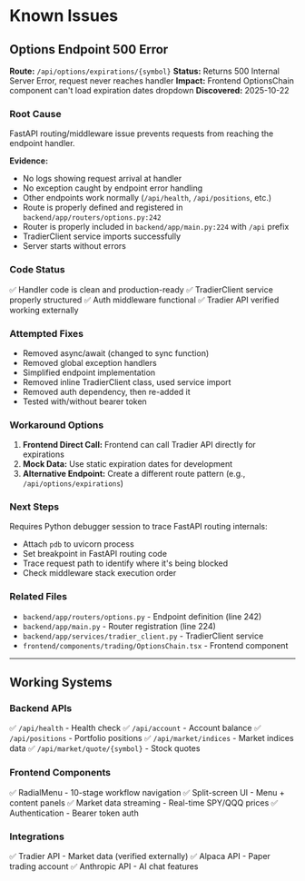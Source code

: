 # Known Issues

## Options Endpoint 500 Error

**Route:** `/api/options/expirations/{symbol}`
**Status:** Returns 500 Internal Server Error, request never reaches handler
**Impact:** Frontend OptionsChain component can't load expiration dates dropdown
**Discovered:** 2025-10-22

### Root Cause
FastAPI routing/middleware issue prevents requests from reaching the endpoint handler.

**Evidence:**
- No logs showing request arrival at handler
- No exception caught by endpoint error handling
- Other endpoints work normally (`/api/health`, `/api/positions`, etc.)
- Route is properly defined and registered in `backend/app/routers/options.py:242`
- Router is properly included in `backend/app/main.py:224` with `/api` prefix
- TradierClient service imports successfully
- Server starts without errors

### Code Status
✅ Handler code is clean and production-ready
✅ TradierClient service properly structured
✅ Auth middleware functional
✅ Tradier API verified working externally

### Attempted Fixes
- Removed async/await (changed to sync function)
- Removed global exception handlers
- Simplified endpoint implementation
- Removed inline TradierClient class, used service import
- Removed auth dependency, then re-added it
- Tested with/without bearer token

### Workaround Options
1. **Frontend Direct Call:** Frontend can call Tradier API directly for expirations
2. **Mock Data:** Use static expiration dates for development
3. **Alternative Endpoint:** Create a different route pattern (e.g., `/api/options/expirations`)

### Next Steps
Requires Python debugger session to trace FastAPI routing internals:
- Attach `pdb` to uvicorn process
- Set breakpoint in FastAPI routing code
- Trace request path to identify where it's being blocked
- Check middleware stack execution order

### Related Files
- `backend/app/routers/options.py` - Endpoint definition (line 242)
- `backend/app/main.py` - Router registration (line 224)
- `backend/app/services/tradier_client.py` - TradierClient service
- `frontend/components/trading/OptionsChain.tsx` - Frontend component

---

## Working Systems

### Backend APIs
✅ `/api/health` - Health check
✅ `/api/account` - Account balance
✅ `/api/positions` - Portfolio positions
✅ `/api/market/indices` - Market indices data
✅ `/api/market/quote/{symbol}` - Stock quotes

### Frontend Components
✅ RadialMenu - 10-stage workflow navigation
✅ Split-screen UI - Menu + content panels
✅ Market data streaming - Real-time SPY/QQQ prices
✅ Authentication - Bearer token auth

### Integrations
✅ Tradier API - Market data (verified externally)
✅ Alpaca API - Paper trading account
✅ Anthropic API - AI chat features
